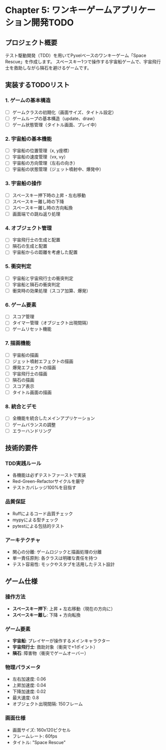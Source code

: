 # Chapter 5: ワンキーゲームアプリケーション開発TODO

## プロジェクト概要
テスト駆動開発（TDD）を用いてPyxelベースのワンキーゲーム「Space Rescue」を作成します。
スペースキー1つで操作する宇宙船ゲームで、宇宙飛行士を救助しながら隕石を避けるゲームです。

## 実装するTODOリスト

### 1. ゲームの基本構造
- [ ] ゲームクラスの初期化（画面サイズ、タイトル設定）
- [ ] ゲームループの基本構造（update、draw）
- [ ] ゲーム状態管理（タイトル画面、プレイ中）

### 2. 宇宙船の基本機能
- [ ] 宇宙船の位置管理（x, y座標）
- [ ] 宇宙船の速度管理（vx, vy）
- [ ] 宇宙船の方向管理（左右の向き）
- [ ] 宇宙船の状態管理（ジェット噴射中、爆発中）

### 3. 宇宙船の操作
- [ ] スペースキー押下時の上昇・左右移動
- [ ] スペースキー離し時の下降
- [ ] スペースキー離し時の方向転換
- [ ] 画面端での跳ね返り処理

### 4. オブジェクト管理
- [ ] 宇宙飛行士の生成と配置
- [ ] 隕石の生成と配置
- [ ] 宇宙船からの距離を考慮した配置

### 5. 衝突判定
- [ ] 宇宙船と宇宙飛行士の衝突判定
- [ ] 宇宙船と隕石の衝突判定
- [ ] 衝突時の効果処理（スコア加算、爆発）

### 6. ゲーム要素
- [ ] スコア管理
- [ ] タイマー管理（オブジェクト出現間隔）
- [ ] ゲームリセット機能

### 7. 描画機能
- [ ] 宇宙船の描画
- [ ] ジェット噴射エフェクトの描画
- [ ] 爆発エフェクトの描画
- [ ] 宇宙飛行士の描画
- [ ] 隕石の描画
- [ ] スコア表示
- [ ] タイトル画面の描画

### 8. 統合とデモ
- [ ] 全機能を統合したメインアプリケーション
- [ ] ゲームバランスの調整
- [ ] エラーハンドリング

## 技術的要件

### TDD実践ルール
- 各機能は必ずテストファーストで実装
- Red-Green-Refactorサイクルを厳守
- テストカバレッジ100%を目指す

### 品質保証
- Ruffによるコード品質チェック
- mypyによる型チェック
- pytestによる包括的テスト

### アーキテクチャ
- 関心の分離: ゲームロジックと描画処理の分離
- 単一責任原則: 各クラスは明確な責任を持つ
- テスト容易性: モックやスタブを活用したテスト設計

## ゲーム仕様

### 操作方法
- **スペースキー押下**: 上昇 + 左右移動（現在の方向に）
- **スペースキー離し**: 下降 + 方向転換

### ゲーム要素
- **宇宙船**: プレイヤーが操作するメインキャラクター
- **宇宙飛行士**: 救助対象（衝突で+1ポイント）
- **隕石**: 障害物（衝突でゲームオーバー）

### 物理パラメータ
- 左右加速度: 0.06
- 上昇加速度: 0.04  
- 下降加速度: 0.02
- 最大速度: 0.8
- オブジェクト出現間隔: 150フレーム

### 画面仕様
- 画面サイズ: 160x120ピクセル
- フレームレート: 60fps
- タイトル: "Space Rescue"